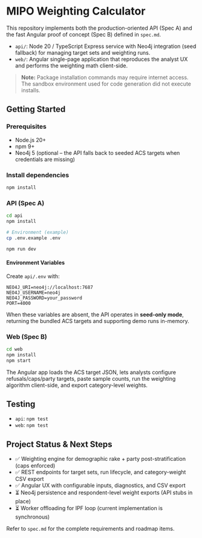 # MIPO Weighting Calculator

This repository implements both the production-oriented API (Spec A) and the fast Angular proof of concept (Spec B) defined in `spec.md`.

- `api/`: Node 20 / TypeScript Express service with Neo4j integration (seed fallback) for managing target sets and weighting runs.
- `web/`: Angular single-page application that reproduces the analyst UX and performs the weighting math client-side.

> **Note:** Package installation commands may require internet access. The sandbox environment used for code generation did not execute installs.

## Getting Started

### Prerequisites

- Node.js 20+
- npm 9+
- Neo4j 5 (optional – the API falls back to seeded ACS targets when credentials are missing)

### Install dependencies

```bash
npm install
```

### API (Spec A)

```bash
cd api
npm install

# Environment (example)
cp .env.example .env

npm run dev
```

#### Environment Variables

Create `api/.env` with:

```
NEO4J_URI=neo4j://localhost:7687
NEO4J_USERNAME=neo4j
NEO4J_PASSWORD=your_password
PORT=4000
```

When these variables are absent, the API operates in **seed-only mode**, returning the bundled ACS targets and supporting demo runs in-memory.

### Web (Spec B)

```bash
cd web
npm install
npm start
```

The Angular app loads the ACS target JSON, lets analysts configure refusals/caps/party targets, paste sample counts, run the weighting algorithm client-side, and export category-level weights.

## Testing

- `api`: `npm test`
- `web`: `npm test`

## Project Status & Next Steps

- ✅ Weighting engine for demographic rake + party post-stratification (caps enforced)
- ✅ REST endpoints for target sets, run lifecycle, and category-weight CSV export
- ✅ Angular UX with configurable inputs, diagnostics, and CSV export
- ⏳ Neo4j persistence and respondent-level weight exports (API stubs in place)
- ⏳ Worker offloading for IPF loop (current implementation is synchronous)

Refer to `spec.md` for the complete requirements and roadmap items.

